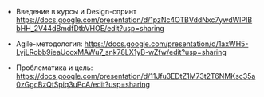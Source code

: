 - Введение в курсы и Design-спринт https://docs.google.com/presentation/d/1pzNc4OTBVddNxc7ywdWlPIBbHH_2V44dBmdfDtbVHOE/edit?usp=sharing

- Agile-методология: https://docs.google.com/presentation/d/1axWH5-LyjLRobb9ieaUcoxMAWu7_snk78LX1yB-wZfw/edit?usp=sharing

- Проблематика и цель: https://docs.google.com/presentation/d/11Jfu3EDtZ1M73t2T6NMKsc35a0zGgcBzQtSpiq3uPcA/edit?usp=sharing
